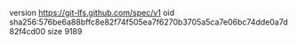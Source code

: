 version https://git-lfs.github.com/spec/v1
oid sha256:576be6a88bffc8e82f74f505ea7f6270b3705a5ca7e06bc74dde0a7d82f4cd00
size 9189
